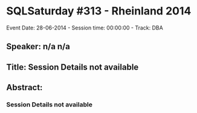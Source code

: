 # SQLSaturday #313 - Rheinland 2014
Event Date: 28-06-2014 - Session time: 00:00:00 - Track: DBA
## Speaker: n/a n/a
## Title: Session Details not available
## Abstract:
### Session Details not available
